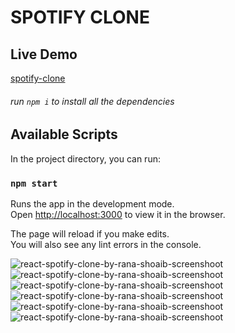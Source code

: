 # SPOTIFY CLONE
## Live Demo

[spotify-clone](https://spotify-react-73.web.app/)

###### run `npm i` to install all the dependencies
## Available Scripts

In the project directory, you can run:

### `npm start`

Runs the app in the development mode.<br />
Open [http://localhost:3000](http://localhost:3000) to view it in the browser.

The page will reload if you make edits.<br />
You will also see any lint errors in the console.

![react-spotify-clone-by-rana-shoaib-screenshoot](https://spinous-texts.000webhostapp.com/7.png)
![react-spotify-clone-by-rana-shoaib-screenshoot](https://spinous-texts.000webhostapp.com/1.png)
![react-spotify-clone-by-rana-shoaib-screenshoot](https://spinous-texts.000webhostapp.com/2.png)
![react-spotify-clone-by-rana-shoaib-screenshoot](https://spinous-texts.000webhostapp.com/4.png)
![react-spotify-clone-by-rana-shoaib-screenshoot](https://spinous-texts.000webhostapp.com/5.png)
![react-spotify-clone-by-rana-shoaib-screenshoot](https://spinous-texts.000webhostapp.com/7.png)
